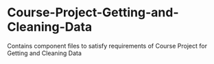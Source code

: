 Course-Project-Getting-and-Cleaning-Data
========================================

Contains component files to satisfy requirements of Course Project for Getting and Cleaning Data
